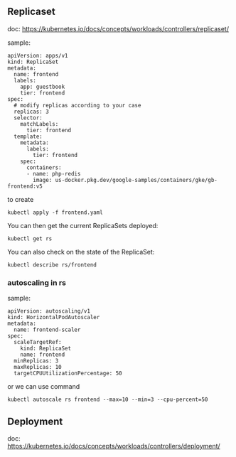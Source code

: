 ## Replicaset

doc: https://kubernetes.io/docs/concepts/workloads/controllers/replicaset/

sample:
```
apiVersion: apps/v1
kind: ReplicaSet
metadata:
  name: frontend
  labels:
    app: guestbook
    tier: frontend
spec:
  # modify replicas according to your case
  replicas: 3
  selector:
    matchLabels:
      tier: frontend
  template:
    metadata:
      labels:
        tier: frontend
    spec:
      containers:
      - name: php-redis
        image: us-docker.pkg.dev/google-samples/containers/gke/gb-frontend:v5
```

to create
```
kubectl apply -f frontend.yaml
```

You can then get the current ReplicaSets deployed:
```
kubectl get rs
```

You can also check on the state of the ReplicaSet:
```
kubectl describe rs/frontend
```

### autoscaling in rs

sample:
```
apiVersion: autoscaling/v1
kind: HorizontalPodAutoscaler
metadata:
  name: frontend-scaler
spec:
  scaleTargetRef:
    kind: ReplicaSet
    name: frontend
  minReplicas: 3
  maxReplicas: 10
  targetCPUUtilizationPercentage: 50
```
or we can use command
```
kubectl autoscale rs frontend --max=10 --min=3 --cpu-percent=50
```

## Deployment

doc: https://kubernetes.io/docs/concepts/workloads/controllers/deployment/


















